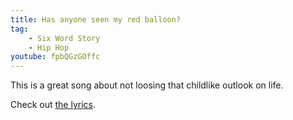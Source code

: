 ```yaml
---
title: Has anyone seen my red balloon?
tag:
    - Six Word Story
    - Hip Hop
youtube: fpbQGzGOffc
---
```


This is a great song about not loosing that childlike outlook on life.

Check out [the lyrics](https://genius.com/Eyedea-red-balloon-lyrics).
